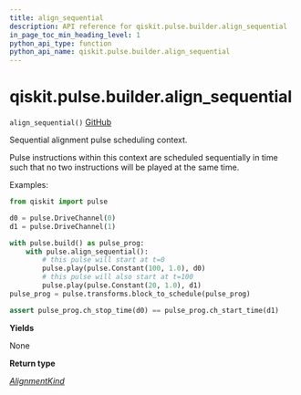 ```yaml
---
title: align_sequential
description: API reference for qiskit.pulse.builder.align_sequential
in_page_toc_min_heading_level: 1
python_api_type: function
python_api_name: qiskit.pulse.builder.align_sequential
---
```


<span id="qiskit-pulse-builder-align-sequential" />

# qiskit.pulse.builder.align\_sequential

<span id="qiskit.pulse.builder.align_sequential" />

`align_sequential()` [GitHub](https://github.com/qiskit/qiskit/tree/stable/0.24/qiskit/pulse/builder.py "view source code")

Sequential alignment pulse scheduling context.

Pulse instructions within this context are scheduled sequentially in time such that no two instructions will be played at the same time.

Examples:

```python
from qiskit import pulse

d0 = pulse.DriveChannel(0)
d1 = pulse.DriveChannel(1)

with pulse.build() as pulse_prog:
    with pulse.align_sequential():
        # this pulse will start at t=0
        pulse.play(pulse.Constant(100, 1.0), d0)
        # this pulse will also start at t=100
        pulse.play(pulse.Constant(20, 1.0), d1)
pulse_prog = pulse.transforms.block_to_schedule(pulse_prog)

assert pulse_prog.ch_stop_time(d0) == pulse_prog.ch_start_time(d1)
```

**Yields**

None

**Return type**

[*AlignmentKind*](pulse#qiskit.pulse.transforms.AlignmentKind "qiskit.pulse.transforms.alignments.AlignmentKind")

